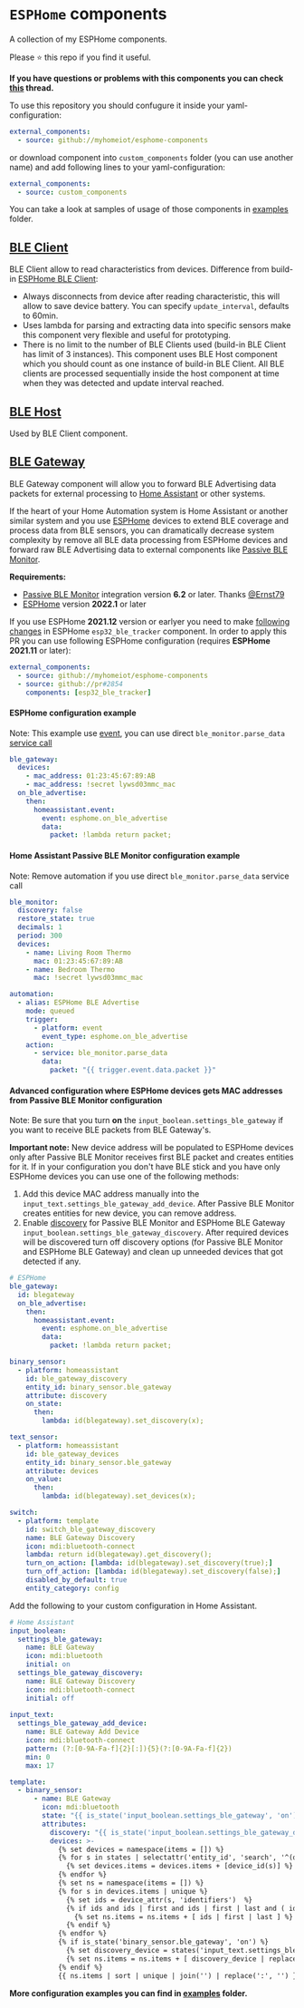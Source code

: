 # `ESPHome` components

A collection of my ESPHome components.

Please ⭐️ this repo if you find it useful.

**If you have questions or problems with this components you can check [this](https://community.home-assistant.io/t/esphome-ble-gateway-and-other-ble-components/367935) thread.**

To use this repository you should confugure it inside your yaml-configuration:
```yaml
external_components:
  - source: github://myhomeiot/esphome-components
```

or download component into `custom_components` folder (you can use another name) and add following lines to your yaml-configuration:
```yaml
external_components:
  - source: custom_components
```

You can take a look at samples of usage of those components in [examples](examples) folder.

## [BLE Client](components/myhomeiot_ble_client)
BLE Client allow to read characteristics from devices.
Difference from build-in [ESPHome BLE Client](https://esphome.io/components/sensor/ble_client.html):
- Always disconnects from device after reading characteristic, this will allow to save device battery. You can specify `update_interval`, defaults to 60min.
- Uses lambda for parsing and extracting data into specific sensors make this component very flexible and useful for prototyping.
- There is no limit to the number of BLE Clients used (build-in BLE Client has limit of 3 instances). This component uses BLE Host component which you should count as one instance of build-in BLE Client. All BLE clients are processed sequentially inside the host component at time when they was detected and update interval reached.

## [BLE Host](components/myhomeiot_ble_host)
Used by BLE Client component.

## [BLE Gateway](components/ble_gateway)
BLE Gateway component will allow you to forward BLE Advertising data packets for external processing to [Home Assistant](https://www.home-assistant.io) or other systems.

If the heart of your Home Automation system is Home Assistant or another similar system and you use [ESPHome](https://esphome.io) devices to extend BLE coverage and process data from BLE sensors, you can dramatically decrease system complexity by remove all BLE data processing from ESPHome devices and forward raw BLE Advertising data to external components like [Passive BLE Monitor](https://github.com/custom-components/ble_monitor).

**Requirements:**
- [Passive BLE Monitor](https://github.com/custom-components/ble_monitor) integration version **6.2** or later. Thanks [@Ernst79](https://github.com/Ernst79)
- [ESPHome](https://esphome.io) version **2022.1** or later

If you use ESPHome **2021.12** version or earlyer you need to make [following changes](https://github.com/esphome/esphome/pull/2854) in ESPHome `esp32_ble_tracker` component.
In order to apply this PR you can use following ESPHome configuration (requires **ESPHome 2021.11** or later):
```yaml
external_components:
  - source: github://myhomeiot/esphome-components
  - source: github://pr#2854
    components: [esp32_ble_tracker]
```

#### ESPHome configuration example
Note: This example use [event](https://esphome.io/components/api.html#homeassistant-event-action), you can use direct `ble_monitor.parse_data` [service call](https://esphome.io/components/api.html#homeassistant-service-action)
```yaml
ble_gateway:
  devices:
    - mac_address: 01:23:45:67:89:AB
    - mac_address: !secret lywsd03mmc_mac
  on_ble_advertise:
    then:
      homeassistant.event:
        event: esphome.on_ble_advertise
        data:
          packet: !lambda return packet;
```

#### Home Assistant Passive BLE Monitor configuration example
Note: Remove automation if you use direct `ble_monitor.parse_data` service call
```yaml
ble_monitor:
  discovery: false
  restore_state: true
  decimals: 1
  period: 300
  devices:
    - name: Living Room Thermo
      mac: 01:23:45:67:89:AB
    - name: Bedroom Thermo
      mac: !secret lywsd03mmc_mac

automation:
  - alias: ESPHome BLE Advertise
    mode: queued
    trigger:
      - platform: event
        event_type: esphome.on_ble_advertise
    action:
      - service: ble_monitor.parse_data
        data:
          packet: "{{ trigger.event.data.packet }}"
```

#### Advanced configuration where ESPHome devices gets MAC addresses from Passive BLE Monitor configuration
Note: Be sure that you turn **on** the `input_boolean.settings_ble_gateway` if you want to receive BLE packets from BLE Gateway's.

**Important note:** New device address will be populated to ESPHome devices only after Passive BLE Monitor receives first BLE packet and creates entities for it. If in your configuration you don't have BLE stick and you have only ESPHome devices you can use one of the following methods:
1. Add this device MAC address manually into the `input_text.settings_ble_gateway_add_device`. After Passive BLE Monitor creates entities for new device, you can remove address.
2. Enable [discovery](https://custom-components.github.io/ble_monitor/configuration_params#discovery) for Passive BLE Monitor and ESPHome BLE Gateway `input_boolean.settings_ble_gateway_discovery`. After required devices will be discovered turn off discovery options (for Passive BLE Monitor and ESPHome BLE Gateway) and clean up unneeded devices that got detected if any.

```yaml
# ESPHome
ble_gateway:
  id: blegateway
  on_ble_advertise:
    then:
      homeassistant.event:
        event: esphome.on_ble_advertise
        data:
          packet: !lambda return packet;

binary_sensor:
  - platform: homeassistant
    id: ble_gateway_discovery
    entity_id: binary_sensor.ble_gateway
    attribute: discovery
    on_state:
      then:
        lambda: id(blegateway).set_discovery(x);

text_sensor:
  - platform: homeassistant
    id: ble_gateway_devices
    entity_id: binary_sensor.ble_gateway
    attribute: devices
    on_value:
      then:
        lambda: id(blegateway).set_devices(x);

switch:
  - platform: template
    id: switch_ble_gateway_discovery
    name: BLE Gateway Discovery
    icon: mdi:bluetooth-connect
    lambda: return id(blegateway).get_discovery();
    turn_on_action: [lambda: id(blegateway).set_discovery(true);]
    turn_off_action: [lambda: id(blegateway).set_discovery(false);]
    disabled_by_default: true
    entity_category: config
```

Add the following to your custom configuration in Home Assistant.

```yaml
# Home Assistant
input_boolean:
  settings_ble_gateway:
    name: BLE Gateway
    icon: mdi:bluetooth
    initial: on
  settings_ble_gateway_discovery:
    name: BLE Gateway Discovery
    icon: mdi:bluetooth-connect
    initial: off
    
input_text:
  settings_ble_gateway_add_device:
    name: BLE Gateway Add Device
    icon: mdi:bluetooth-connect
    pattern: (?:[0-9A-Fa-f]{2}[:]){5}(?:[0-9A-Fa-f]{2})
    min: 0
    max: 17

template:
  - binary_sensor:
      - name: BLE Gateway
        icon: mdi:bluetooth
        state: "{{ is_state('input_boolean.settings_ble_gateway', 'on') }}"
        attributes:
          discovery: "{{ is_state('input_boolean.settings_ble_gateway_discovery', 'on') }}"
          devices: >-
            {% set devices = namespace(items = []) %}
            {% for s in states | selectattr('entity_id', 'search', '^(device_tracker|sensor).ble_') | map(attribute='entity_id') %}
              {% set devices.items = devices.items + [device_id(s)] %}
            {% endfor %}
            {% set ns = namespace(items = []) %}
            {% for s in devices.items | unique %}
              {% set ids = device_attr(s, 'identifiers')  %}
              {% if ids and ids | first and ids | first | last and ( ids | first | last | length == 17 ) and ( ids | first | last ) is match('(?:[0-9A-Fa-f]{2}[:]){5}(?:[0-9A-Fa-f]{2})', ignorecase=False) %}
                {% set ns.items = ns.items + [ ids | first | last ] %}
              {% endif %}
            {% endfor %}
            {% if is_state('binary_sensor.ble_gateway', 'on') %}
              {% set discovery_device = states('input_text.settings_ble_gateway_add_device') %}
              {% set ns.items = ns.items + [ discovery_device | replace(':', '') | trim ] if discovery_device | length == 17 and discovery_device is match('(?:[0-9A-Fa-f]{2}[:]){5}(?:[0-9A-Fa-f]{2})', ignorecase=False)  %}
            {% endif %}
            {{ ns.items | sort | unique | join('') | replace(':', '') }}
```

**More configuration examples you can find in [examples](examples) folder.**
